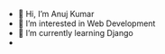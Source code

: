 - 👋 Hi, I’m Anuj Kumar
- 👀 I’m interested in Web Development
- 🌱 I’m currently learning Django
- 



<!---
ANUJKUMAR-2003/ANUJKUMAR-2003 is a ✨ special ✨ repository because its `README.md` (this file) appears on your GitHub profile.
You can click the Preview link to take a look at your changes.
--->
